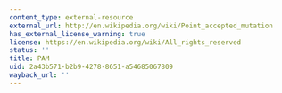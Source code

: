 ```yaml
---
content_type: external-resource
external_url: http://en.wikipedia.org/wiki/Point_accepted_mutation
has_external_license_warning: true
license: https://en.wikipedia.org/wiki/All_rights_reserved
status: ''
title: PAM
uid: 2a43b571-b2b9-4278-8651-a54685067809
wayback_url: ''
---
```

